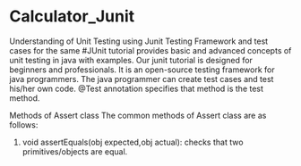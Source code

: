 # Calculator_Junit
Understanding of Unit Testing using Junit Testing Framework and test cases for the same
#JUnit tutorial provides basic and advanced concepts of unit testing in java with examples. Our junit tutorial is designed for beginners and professionals.
It is an open-source testing framework for java programmers. The java programmer can create test cases and test his/her own code.
@Test annotation specifies that method is the test method.


Methods of Assert class
The common methods of Assert class are as follows:
1.	void assertEquals(obj expected,obj actual): checks that two primitives/objects are equal. 
